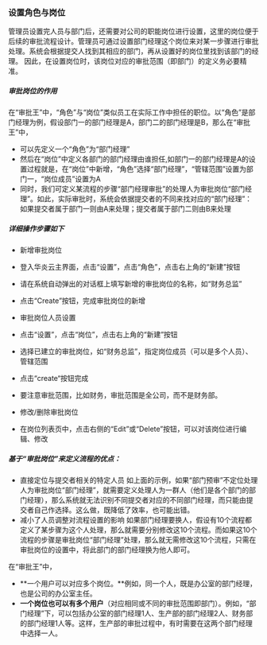 ### 设置角色与岗位
管理员设置完人员与部门后，还需要对公司的职能岗位进行设置，这里的岗位便于后续的审批流程设计。管理员可通过设置部门经理这个岗位来对某一步骤进行审批处理。系统会根据提交人找到其相应的部门，再从设置好的岗位里找到该部门的经理。
因此，在设置岗位时，该岗位对应的审批范围（即部门）的定义务必要精准。

##### 审批岗位的作用

在“审批王”中，“角色”与“岗位”类似员工在实际工作中担任的职位。以“角色”是部门经理为例，假设部门一的部门经理是A，部门二的部门经理是B，那么在“审批王”中，
 - 可以先定义一个“角色”为“部门经理”
 - 然后在“岗位”中定义各部门的部门经理由谁担任,如部门一的部门经理是A的设置过程就是，在“岗位”中新增，“角色”选择“部门经理”，“管辖范围”设置为部门一，“岗位成员”设置为A
 - 同时，我们可定义某流程的步骤“部门经理审批”的处理人为审批岗位“部门经理”。如此，实际审批时，系统会依据提交者的不同来找对应的“部门经理”：如果提交者属于部门一则由A来处理；提交者属于部门二则由B来处理

##### 详细操作步骤如下
- 新增审批岗位
 - 登入华炎云主界面，点击“设置”，点击“角色”，点击右上角的“新建”按钮
 - 请在系统自动弹出的对话框上填写新增的审批岗位的名称，如“财务总监”
 - 点击“Create”按钮，完成审批岗位的新增

- 审批岗位人员设置
 - 点击“设置”，点击“岗位”，点击右上角的“新建”按钮
 - 选择已建立的审批岗位，如“财务总监”，指定岗位成员（可以是多个人员）、管辖范围
 - 点击“create“按钮完成
 - 要注意审批范围，比如财务，审批范围是全公司，而不是财务部。

- 修改/删除审批岗位
 - 在岗位列表页中，点击右侧的“Edit”或“Delete”按钮，可以对该岗位进行编辑、修改
 
##### 基于“审批岗位”来定义流程的优点：
- 直接定位与提交者相关的特定人员
  如上面的示例，如果“部门预审”不定位处理人为审批岗位“部门经理”，就需要定义处理人为一群人（他们是各个部门的部门经理），那么系统就无法识别不同提交者对应的不同部门经理，而只能由提交者自己作选择。这么做，既降低了效率，也可能出错。
- 减小了人员调整对流程设置的影响
  如果部门经理要换人，假设有10个流程都定义了某步骤为这个人处理，那么就需要分别修改这10个流程。而如果这10个流程的步骤是审批岗位“部门经理”处理，那么就无需修改这10个流程，只需在审批岗位的设置中，将此部门的部门经理换为他人即可。

在“审批王”中，

- **一个用户可以对应多个岗位。**例如，同一个人，既是办公室的部门经理，也是公司的办公室主任。
- **一个岗位也可以有多个用户**（对应相同或不同的审批范围即部门）。例如，“部门经理”下，可以包括办公室的部门经理1人、生产部的部门经理2人、财务部的部门经理1人等。这样，生产部的审批过程中，有时需要在这两个部门经理中选择一人。
